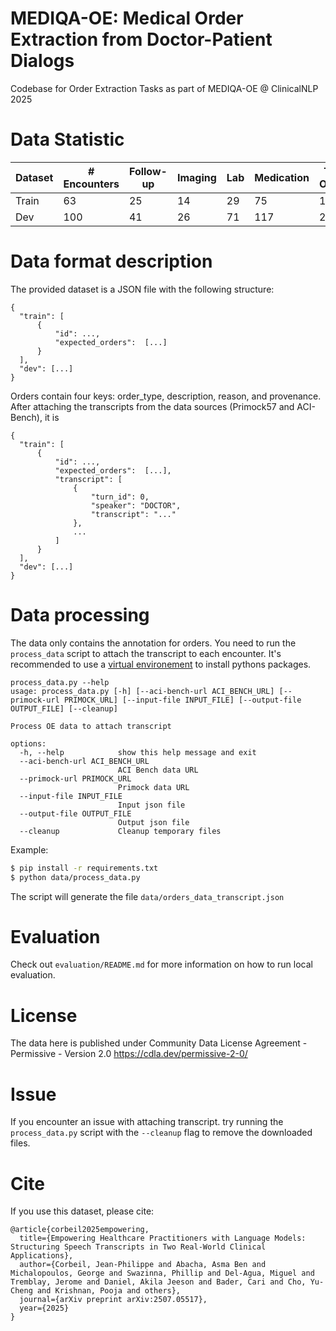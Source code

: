 # MEDIQA-OE: Medical Order Extraction from Doctor-Patient Dialogs
Codebase for Order Extraction Tasks as part of MEDIQA-OE @ ClinicalNLP 2025


# Data Statistic

| Dataset | # Encounters | Follow-up | Imaging | Lab | Medication | Total Orders |
|---------|--------------|-----------|---------|-----|------------|---------------|
| Train   | 63           | 25        | 14      | 29  | 75         | 143           |
| Dev     | 100          | 41        | 26      | 71  | 117        | 255           |

# Data format description

The provided dataset is a JSON file with the following structure:

	{
	  "train": [
		  {
			  "id": ...,
			  "expected_orders":  [...]
		  }
	  ],
	  "dev": [...]
	}

Orders contain four keys: order_type, description, reason, and provenance. After attaching the transcripts from the data sources (Primock57 and ACI-Bench), it is

	{
	  "train": [
		  {
			  "id": ...,
			  "expected_orders":  [...],
			  "transcript": [
				  {
					  "turn_id": 0,
					  "speaker": "DOCTOR",
					  "transcript": "..."
				  },
				  ...
			  ]
		  }
	  ],
	  "dev": [...]
	}

# Data processing

The data only contains the annotation for orders. You need to run the `process_data` script to attach the transcript to each encounter.
It's recommended to use a [virtual environement](https://docs.python.org/3/library/venv.html) to install pythons packages. 

```
process_data.py --help
usage: process_data.py [-h] [--aci-bench-url ACI_BENCH_URL] [--primock-url PRIMOCK_URL] [--input-file INPUT_FILE] [--output-file OUTPUT_FILE] [--cleanup]

Process OE data to attach transcript

options:
  -h, --help            show this help message and exit
  --aci-bench-url ACI_BENCH_URL
                        ACI Bench data URL
  --primock-url PRIMOCK_URL
                        Primock data URL
  --input-file INPUT_FILE
                        Input json file
  --output-file OUTPUT_FILE
                        Output json file
  --cleanup             Cleanup temporary files
```
Example:
```bash
$ pip install -r requirements.txt
$ python data/process_data.py
```

The script will generate the file `data/orders_data_transcript.json` 

# Evaluation

Check out `evaluation/README.md` for more information on how to run local evaluation.

# License
The data here is published under Community Data License Agreement - Permissive - Version 2.0 https://cdla.dev/permissive-2-0/

# Issue
If you encounter an issue with attaching transcript. try running the `process_data.py` script with the `--cleanup` flag to remove the downloaded files.

# Cite

If you use this dataset, please cite:

	@article{corbeil2025empowering,
	  title={Empowering Healthcare Practitioners with Language Models: Structuring Speech Transcripts in Two Real-World Clinical Applications},
	  author={Corbeil, Jean-Philippe and Abacha, Asma Ben and Michalopoulos, George and Swazinna, Phillip and Del-Agua, Miguel and Tremblay, Jerome and Daniel, Akila Jeeson and Bader, Cari and Cho, Yu-Cheng and Krishnan, Pooja and others},
	  journal={arXiv preprint arXiv:2507.05517},
	  year={2025}
	}
